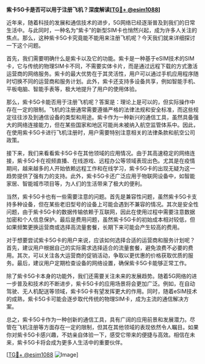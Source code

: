 **紫卡5G卡是否可以用于注册飞机？深度解读[[TG💪+ @esim1088](https://t.me/s/esim1088)]**

近年来，随着科技的发展和通信技术的进步，5G网络已经逐渐普及到我们的日常生活中。与此同时，一种名为“紫卡”的新型SIM卡也悄然兴起，成为许多人关注的焦点。那么，这种紫卡5G卡究竟能不能用来注册飞机呢？今天我们就来详细探讨一下这个问题。

首先，我们需要明确什么是紫卡以及它的功能。紫卡是一种基于eSIM技术的SIM卡，它与传统的物理SIM卡不同，不需要实体卡片，而是通过远程下载的方式激活运营商的网络服务。紫卡的最大优势在于其灵活性，用户可以通过手机应用程序随时切换不同的运营商和服务计划。此外，紫卡还支持多设备共享，例如智能手机、平板电脑、智能手表等，极大地提升了用户的使用体验。

那么，紫卡5G卡能否用于注册飞机呢？答案是：理论上是可以的，但实际操作中存在一定的限制。飞机的注册通常需要遵循严格的法律法规和安全标准，而这些规定往往涉及到通信设备的类型和用途。紫卡作为一种新兴的通信工具，虽然具备强大的网络连接能力，但在某些国家和地区可能尚未被纳入航空监管体系中。因此，在使用紫卡5G卡进行飞机注册时，用户需要特别注意相关的法律条款和航空公司政策。

接下来，我们来看看紫卡5G卡在其他领域的应用情况。由于其高速稳定的网络连接，紫卡5G卡在视频直播、在线游戏、远程办公等领域表现出色。尤其是在疫情期间，越来越多的人开始依赖远程工作和在线学习，紫卡5G卡的出现无疑为这一趋势提供了强有力的支持。此外，紫卡5G卡还广泛应用于物联网设备中，如智能家居、智能城市项目等，为人们的生活带来了极大的便利。

当然，紫卡5G卡也有一些需要注意的问题。首先是兼容性问题，虽然紫卡5G卡支持多种设备，但在某些老旧型号的设备上可能会遇到不兼容的情况。其次是安全性问题，由于紫卡5G卡的数据传输依赖于互联网，因此在使用过程中需要注意数据加密和个人信息保护。最后是费用问题，虽然紫卡5G卡的初始成本相对较低，但如果频繁更换运营商或选择高流量套餐，长期下来可能会产生较高的费用。

对于想要尝试紫卡5G卡的用户来说，应该如何选择合适的运营商和服务计划呢？首先，建议用户根据自己的实际需求选择适合的流量套餐，避免浪费不必要的费用。其次，可以关注各大运营商的促销活动，争取以更优惠的价格获取优质的服务。最后，建议用户定期检查设备的网络设置，确保紫卡5G卡能够正常工作。

除了紫卡5G卡本身的功能外，我们还需要关注未来的发展趋势。随着5G网络的进一步普及和技术的不断进步，紫卡5G卡的应用场景将会更加广泛。例如，在自动驾驶、无人机配送等领域，紫卡5G卡有望发挥更大的作用。同时，随着eSIM技术的成熟，紫卡5G卡可能会逐步取代传统的物理SIM卡，成为主流的通信解决方案。

总之，紫卡5G卡作为一种创新的通信工具，具有广阔的应用前景和发展潜力。尽管在飞机注册等方面存在一定的限制，但其在其他领域的表现依然令人瞩目。如果你对紫卡5G卡感兴趣，不妨亲自体验一下，感受它带来的便捷与高效。相信在未来，紫卡5G卡将会成为更多人生活中的重要伙伴。

[[TG💪+ @esim1088](https://t.me/s/esim1088) ![Image](https://i.postimg.cc/4NQfJmqS/Snipaste-2025-05-13-00-14-12.png)]